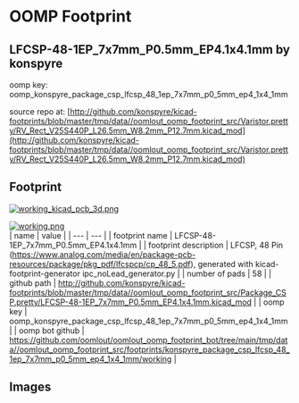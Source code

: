 # OOMP Footprint  
## LFCSP-48-1EP_7x7mm_P0.5mm_EP4.1x4.1mm  by konspyre  
  
oomp key: oomp_konspyre_package_csp_lfcsp_48_1ep_7x7mm_p0_5mm_ep4_1x4_1mm  
  
source repo at: [http://github.com/konspyre/kicad-footprints/blob/master/tmp/data//oomlout_oomp_footprint_src/Varistor.pretty/RV_Rect_V25S440P_L26.5mm_W8.2mm_P12.7mm.kicad_mod](http://github.com/konspyre/kicad-footprints/blob/master/tmp/data//oomlout_oomp_footprint_src/Varistor.pretty/RV_Rect_V25S440P_L26.5mm_W8.2mm_P12.7mm.kicad_mod)  
## Footprint  
  
[![working_kicad_pcb_3d.png](working_kicad_pcb_3d_600.png)](working_kicad_pcb_3d.png)  
  
[![working.png](working_600.png)](working.png)  
| name | value | 
| --- | --- | 
| footprint name | LFCSP-48-1EP_7x7mm_P0.5mm_EP4.1x4.1mm | 
| footprint description | LFCSP, 48 Pin (https://www.analog.com/media/en/package-pcb-resources/package/pkg_pdf/lfcspcp/cp_48_5.pdf), generated with kicad-footprint-generator ipc_noLead_generator.py | 
| number of pads | 58 | 
| github path | http://github.com/konspyre/kicad-footprints/blob/master/tmp/data//oomlout_oomp_footprint_src/Package_CSP.pretty/LFCSP-48-1EP_7x7mm_P0.5mm_EP4.1x4.1mm.kicad_mod | 
| oomp key | oomp_konspyre_package_csp_lfcsp_48_1ep_7x7mm_p0_5mm_ep4_1x4_1mm | 
| oomp bot github | https://github.com/oomlout/oomlout_oomp_footprint_bot/tree/main/tmp/data//oomlout_oomp_footprint_src/footprints/konspyre_package_csp_lfcsp_48_1ep_7x7mm_p0_5mm_ep4_1x4_1mm/working | 
## Images  
